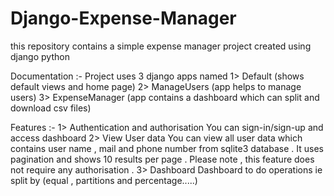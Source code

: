 # Django-Expense-Manager
this repository contains a simple expense manager project created using django python

Documentation :-
Project uses 3 django apps named 
  1> Default (shows default views and home page)
  2> ManageUsers (app helps to manage users)
  3> ExpenseManager (app contains a dashboard which can split and download csv files)

Features :-
  1> Authentication and authorisation
    You can sign-in/sign-up and access dashboard
  2> View User data 
    You can view all user data which contains user name , mail and phone number from sqlite3 database . 
    It uses pagination and shows 10 results per page .
    Please note , this feature does not require any authorisation . 
  3> Dashboard
    Dashboard to do operations ie split by (equal , partitions and percentage.....)
